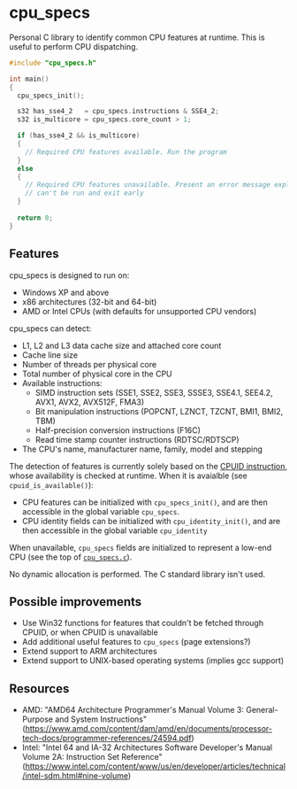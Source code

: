 # cpu_specs
Personal C library to identify common CPU features at runtime. This is useful to perform CPU dispatching.

```c
#include "cpu_specs.h"

int main()
{
  cpu_specs_init();

  s32 has_sse4_2   = cpu_specs.instructions & SSE4_2;
  s32 is_multicore = cpu_specs.core_count > 1;

  if (has_sse4_2 && is_multicore)
  {
    // Required CPU features available. Run the program
  }
  else
  {
    // Required CPU features unavailable. Present an error message explaining why the program
    // can't be run and exit early
  }
  
  return 0;
}
```

## Features
cpu_specs is designed to run on:
- Windows XP and above
- x86 architectures (32-bit and 64-bit)
- AMD or Intel CPUs (with defaults for unsupported CPU vendors)

cpu_specs can detect:
- L1, L2 and L3 data cache size and attached core count
- Cache line size
- Number of threads per physical core
- Total number of physical core in the CPU
- Available instructions:
  - SIMD instruction sets (SSE1, SSE2, SSE3, SSSE3, SSE4.1, SEE4.2, AVX1, AVX2, AVX512F, FMA3)
  - Bit manipulation instructions (POPCNT, LZNCT, TZCNT, BMI1, BMI2, TBM)
  - Half-precision conversion instructions (F16C)
  - Read time stamp counter instructions (RDTSC/RDTSCP)
- The CPU's name, manufacturer name, family, model and stepping


The detection of features is currently solely based on the
[CPUID instruction](https://en.wikipedia.org/wiki/CPUID), whose availability is checked at runtime.
When it is avaialble (see `cpuid_is_available()`):
- CPU features can be initialized with `cpu_specs_init()`, and are then accessible in the global
  variable `cpu_specs`.
- CPU identity fields can be initialized with `cpu_identity_init()`, and are then accessible in the
  global variable `cpu_identity`

When unavailable, `cpu_specs` fields are initialized to represent a low-end CPU (see the top of
[`cpu_specs.c`](cpu_specs.c)).
  
No dynamic allocation is performed. The C standard library isn't used.  
 

## Possible improvements
- Use Win32 functions for features that couldn't be fetched through CPUID, or when CPUID is unavailable
- Add additional useful features to `cpu_specs` (page extensions?)
- Extend support to ARM architectures
- Extend support to UNIX-based operating systems (implies gcc support)

## Resources
- AMD: "AMD64 Architecture Programmer's Manual Volume 3: General-Purpose and System Instructions"
  (https://www.amd.com/content/dam/amd/en/documents/processor-tech-docs/programmer-references/24594.pdf)
- Intel: "Intel 64 and IA-32 Architectures Software Developer's Manual Volume 2A: Instruction Set Reference"
  (https://www.intel.com/content/www/us/en/developer/articles/technical/intel-sdm.html#nine-volume)

